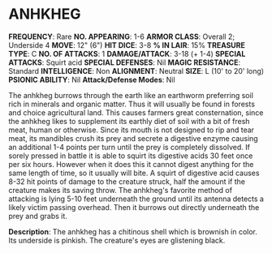 # ANHKHEG

**FREQUENCY**: Rare
**NO. APPEARING**: 1-6
**ARMOR CLASS**: Overall 2; Underside 4
**MOVE**: 12" (6")
**HIT DICE**: 3-8
**% IN LAIR**: 15%
**TREASURE TYPE**: C
**NO. OF ATTACKS**: 1
**DAMAGE/ATTACK**: 3-18 (+ 1-4)
**SPECIAL ATTACKS**: Squirt acid
**SPECIAL DEFENSES**: Nil
**MAGIC RESISTANCE**: Standard
**INTELLIGENCE**: Non
**ALIGNMENT**: Neutral
**SIZE**: L (10' to 20' long)
**PSIONIC ABILITY**: Nil
**Attack/Defense Modes**: Nil

The anhkheg burrows through the earth like an earthworm preferring soil rich in minerals and organic matter. Thus it will usually be found in forests and choice agricultural land. This causes farmers great consternation, since the anhkheg likes to supplement its earthly diet of soil with a bit of fresh meat, human or otherwise. Since its mouth is not designed to rip and tear meat, its mandibles crush its prey and secrete a digestive enzyme causing an additional 1-4 points per turn until the prey is completely dissolved. If sorely pressed in battle it is able to squirt its digestive acids 30 feet once per six hours. However when it does this it cannot digest anything for the same length of time, so it usually will bite. A squirt of digestive acid causes 8-32 hit points of damage to the creature struck, half the amount if the creature makes its saving throw. The anhkheg's favorite method of attacking is lying 5-10 feet underneath the ground until its antenna detects a likely victim passing overhead. Then it burrows out directly underneath the prey and grabs it.

**Description**: The anhkheg has a chitinous shell which is brownish in color. Its underside is pinkish. The creature's eyes are glistening black.
